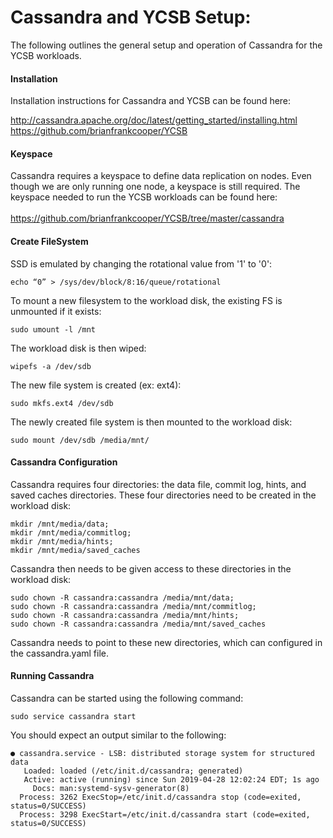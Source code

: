 # Cassandra and YCSB Setup:
The following outlines the general setup and operation of Cassandra for the YCSB workloads.
#### Installation
Installation instructions for Cassandra and YCSB can be found here: 

http://cassandra.apache.org/doc/latest/getting_started/installing.html<br />
https://github.com/brianfrankcooper/YCSB

#### Keyspace
Cassandra requires a keyspace to define data replication on nodes. Even though we are only running one node, a keyspace is still 
required. The keyspace needed to run the YCSB workloads can be found here:<br /><br />
https://github.com/brianfrankcooper/YCSB/tree/master/cassandra

#### Create FileSystem
SSD is emulated by changing the rotational value from '1' to '0':
```
echo “0” > /sys/dev/block/8:16/queue/rotational
```
To mount a new filesystem to the workload disk, the existing FS is unmounted if it exists:
```
sudo umount -l /mnt 
```
The workload disk is then wiped:
```
wipefs -a /dev/sdb
```
The new file system is created (ex: ext4):
```
sudo mkfs.ext4 /dev/sdb 
```
The newly created file system is then mounted to the workload disk:
```
sudo mount /dev/sdb /media/mnt/
```

#### Cassandra Configuration
Cassandra requires four directories: the data file, commit log, hints, and saved caches directories. These four directories need to be created in the workload disk:
```
mkdir /mnt/media/data; 
mkdir /mnt/media/commitlog; 
mkdir /mnt/media/hints; 
mkdir /mnt/media/saved_caches
```
Cassandra then needs to be given access to these directories in the workload disk:
```
sudo chown -R cassandra:cassandra /media/mnt/data; 
sudo chown -R cassandra:cassandra /media/mnt/commitlog; 
sudo chown -R cassandra:cassandra /media/mnt/hints; 
sudo chown -R cassandra:cassandra /media/mnt/saved_caches
```
Cassandra needs to point to these new directories, which can configured in the cassandra.yaml file.


#### Running Cassandra
Cassandra can be started using the following command:
```
sudo service cassandra start
```
You should expect an output similar to the following:
```
● cassandra.service - LSB: distributed storage system for structured data
   Loaded: loaded (/etc/init.d/cassandra; generated)
   Active: active (running) since Sun 2019-04-28 12:02:24 EDT; 1s ago
     Docs: man:systemd-sysv-generator(8)
  Process: 3262 ExecStop=/etc/init.d/cassandra stop (code=exited, status=0/SUCCESS)
  Process: 3298 ExecStart=/etc/init.d/cassandra start (code=exited, status=0/SUCCESS)
```

